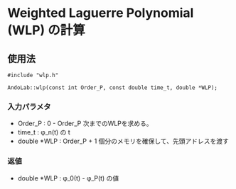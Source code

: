 # Weighted Laguerre Polynomial (WLP) の計算

## 使用法
```cpp:
#include "wlp.h"

AndoLab::wlp(const int Order_P, const double time_t, double *WLP);
```

### 入力パラメタ

* Order_P : 0 - Order_P 次までのWLPを求める。
* time_t : φ_n(t) の t
* double *WLP : Order_P + 1 個分のメモリを確保して、先頭アドレスを渡す

### 返値

* double *WLP : φ_0(t) - φ_P(t) の値
